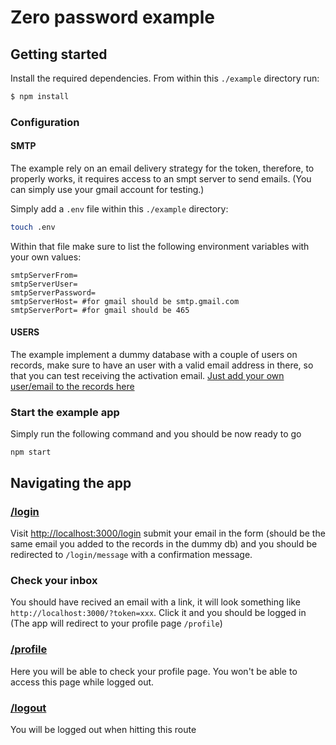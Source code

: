 Zero password example
=====================

## Getting started

Install the required dependencies. From within this `./example` directory run:

```bash
$ npm install
```


### Configuration

#### SMTP

The example rely on an email delivery strategy for the token, therefore, to properly works, it requires access to an smpt server to send emails. (You can simply use your gmail account for testing.)

Simply add a `.env` file within this `./example` directory:

```bash
touch .env
```

Within that file make sure to list the following environment variables with your own values:

```text
smtpServerFrom=
smtpServerUser=
smtpServerPassword=
smtpServerHost= #for gmail should be smtp.gmail.com
smtpServerPort= #for gmail should be 465
```

#### USERS

The example implement a dummy database with a couple of users on records, make sure to have an user with a valid email address in there, so that you can test receiving the activation email. [Just add your own user/email to the records here](https://github.com/nickbalestra/zero/blob/master/example/db/index.js#L3-L6) 

### Start the example app

Simply run the following command and you should be now ready to go

```
npm start
```

## Navigating the app

### [/login](http://localhost:3000/login)

Visit [http://localhost:3000/login](http://localhost:3000/login) submit your email in the form (should be the same email you added to the records in the dummy db) and you should be redirected to `/login/message` with a confirmation message.

### Check your inbox
You should have recived an email with a link, it will look something like `http://localhost:3000/?token=xxx`. Click it and you should be logged in (The app will redirect to your profile page `/profile`)

### [/profile](http://localhost:3000/profile)
Here you will be able to check your profile page. You won't be able to access this page while logged out.

### [/logout](http://localhost:3000/logout)
You will be logged out when hitting this route
